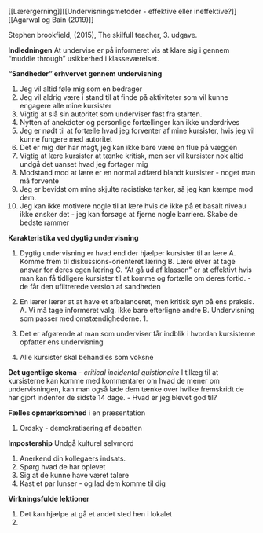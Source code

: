 [[Lærergerning]][[Undervisningsmetoder - effektive eller ineffektive?]][[Agarwal og Bain (2019)]]

Stephen brookfield, (2015), The skilfull teacher, 3. udgave.

**Indledningen**
At undervise er på informeret vis at klare sig i gennem “muddle through” usikkerhed i klasseværelset. 

**“Sandheder” erhvervet gennem undervisning**
1. Jeg vil altid føle mig som en bedrager
2. Jeg vil aldrig være i stand til at finde på aktiviteter som vil kunne engagere alle mine kursister 
3. Vigtig at slå sin autoritet som underviser fast fra starten.
4. Nytten af anekdoter og personlige fortællinger kan ikke underdrives
5. Jeg er nødt til at fortælle hvad jeg forventer af mine kursister, hvis jeg vil kunne fungere med autoritet
6. Det er mig der har magt, jeg kan ikke bare være en flue på væggen 
7. Vigtig at lære kursister at tænke kritisk, men ser vil kursister nok altid undgå det uanset hvad jeg fortager mig
8. Modstand mod at lære er en normal adfærd blandt kursister - noget man må forvente 
9. Jeg er bevidst om mine skjulte racistiske tanker, så jeg kan kæmpe mod dem.
10. Jeg kan ikke motivere nogle til at lære hvis de ikke på et basalt niveau ikke ønsker det - jeg kan forsøge at fjerne nogle barriere. Skabe de bedste rammer

**Karakteristika ved dygtig undervisning**
1. Dygtig undervisning er hvad end der hjælper kursister til ar lære
     A. Komme frem til diskussions-orienteret læring
     B. Lære elver at tage ansvar for deres egen læring
     C. “At gå ud af klassen” er at effektivt hvis man kan få tidligere kursister til at komme og fortælle om deres fortid. - de får den ufiltrerede version af sandheden
     
1. En lærer lærer at at have et afbalanceret, men kritisk syn på ens praksis.
     A. Ví må tage informeret valg. ikke bare efterligne andre
     B. Undervisning som passer med omstændighederne. 
             1.
             
1. Det er afgørende at man som underviser får indblik i hvordan kursisterne opfatter ens undervisning 
2. Alle kursister skal behandles som voksne 

**Det ugentlige skema** - *critical incidental quistionaire* 
I tillæg til at kursisterne kan komme med kommentarer om hvad de mener om undervisningen, kan man også lade dem tænke over hvilke fremskridt de har gjort indenfor de sidste 14 dage.
	- Hvad er jeg blevet god til?

**Fælles opmærksomhed** i en præsentation 
1. Ordsky - demokratisering af debatten 

**Impostership**
Undgå kulturel selvmord 
1. Anerkend din kollegaers indsats.
2. Spørg hvad de har oplevet 
3. Sig at de kunne have været talere 
4. Kast et par lunser - og lad dem komme til dig

**Virkningsfulde lektioner**
1. Det kan hjælpe at gå et andet sted hen i lokalet 
2. 







